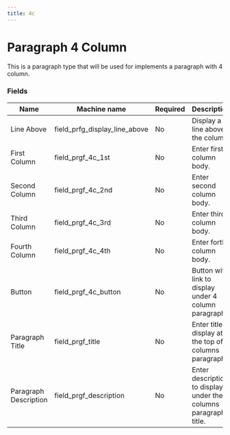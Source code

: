 ```yaml
---
title: 4c
---
```


# Paragraph 4 Column
This is a paragraph type that will be used for implements a paragraph with 4 column.

### Fields
| Name  | Machine name | Required | Description | Notes |
| ------------- | ------------- | ------------- | ------------- | ------------- |
| Line Above | field_prfg_display_line_above | No | Display a line above the column. | |
| First Column | field_prgf_4c_1st | No | Enter first column body. | |
| Second Column | field_prgf_4c_2nd | No | Enter second column body. | |
| Third Column | field_prgf_4c_3rd | No | Enter third column body. | |
| Fourth Column | field_prgf_4c_4th | No | Enter forth column body. | |
| Button | field_prgf_4c_button | No | Button with link to display under 4 column paragraph | |
| Paragraph Title | field_prgf_title | No | Enter title to display at the top of 4 columns paragraph. | |
| Paragraph Description | field_prgf_description | No | Enter description to display under the 4 columns paragraph title. | |
